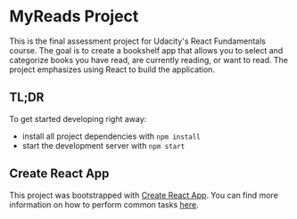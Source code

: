 # MyReads Project

This is the final assessment project for Udacity's React Fundamentals course. The goal is to create a  bookshelf app that allows you to select and categorize books you have read, are currently reading, or want to read. The project emphasizes using React to build the application.

## TL;DR

To get started developing right away:

* install all project dependencies with `npm install`
* start the development server with `npm start`


## Create React App

This project was bootstrapped with [Create React App](https://github.com/facebookincubator/create-react-app). You can find more information on how to perform common tasks [here](https://github.com/facebookincubator/create-react-app/blob/master/packages/react-scripts/template/README.md).
